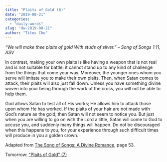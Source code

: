 ```yaml
---
title: "Plaits of Gold (6)"
date: "2019-08-21"
categories: 
  - "daily-words"
slug: "dw-2019-08-21"
author: "Titus Chu"
---
```


_“We will make thee plaits of gold With studs of silver.” – Song of Songs 1:11, ASV_

In contrast, making your own plaits is like having a weapon that is not real and is not suitable for battle; it cannot stand up to any kind of challenge from the things that come your way. Moreover, the younger ones whom you serve will imitate you to make their own plaits. Then, when Satan comes to attack, their plaits will also just fall down. Unless you have something divine woven into your being through the work of the cross, you will not be able to help them.

God allows Satan to test all of His works; He allows him to attack those upon whom He has worked. If the plaits of your hair are not made with God’s nature as the gold, then Satan will not seem to notice you. But just when you are willing to go on with the Lord a little, Satan will come to God to accuse you, and suddenly many things will happen. Do not be discouraged when this happens to you, for your experience through such difficult times will produce in you a golden crown.

Adapted from [The Song of Songs: A Divine Romance](/song-of-songs-dr), page 53.

Tomorrow: ["Plaits of Gold" (7)](/dw-2019-08-22)
